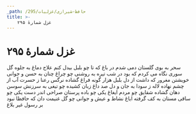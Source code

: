 ```yaml
---
_path: /حافظ-شیرازی/غزلیات/295
title: >-
    غزل شمارهٔ ۲۹۵
---
```

# غزل شمارهٔ ۲۹۵

سحر به بوی گلستان دمی شدم در باغ
که تا چو بلبل بیدل کنم علاج دماغ
به جلوه گل سوری نگاه می کردم
که بود در شب تیره به روشنی چو چراغ
چنان به حسن و جوانی خویشتن مغرور
که داشت از دل بلبل هزار گونه فراغ
گشاده نرگس رعنا ز حسرت آب از چشم
نهاده لاله ز سودا به جان و دل صد داغ
زبان کشیده چو تیغی به سرزنش سوسن
دهان گشاده شقایق چو مردم ایغاغ
یکی چو باده پرستان صراحی اندر دست
یکی چو ساقی مستان به کف گرفته ایاغ
نشاط و عیش و جوانی چو گل غنیمت دان
که حافظا نبود بر رسول غیر بلاغ
